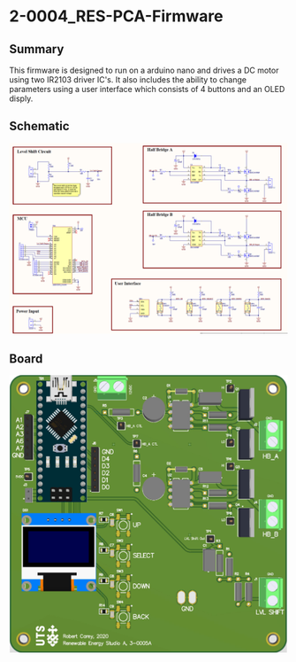 # 2-0004_RES-PCA-Firmware
## Summary
This firmware is designed to run on a arduino nano and drives a DC motor using two IR2103 driver IC's.
It also includes the ability to change parameters using a user interface which consists of 4 buttons and an OLED disply.
## Schematic
![schematic](images/rev1.0.1_sch.png)
## Board
![BoardImage](images/boardrev1.0.0.png)

